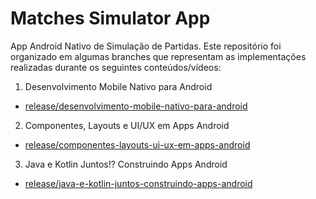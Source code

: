 # Matches Simulator App

App Android Nativo de Simulação de Partidas. Este repositório foi organizado em algumas branches que representam as implementações realizadas durante os seguintes conteúdos/vídeos:

1. Desenvolvimento Mobile Nativo para Android
  - [release/desenvolvimento-mobile-nativo-para-android](https://github.com/Felipesjc17/matches-simulator-app/tree/release/desenvolvimento-mobile-nativo-android)

2. Componentes, Layouts e UI/UX em Apps Android 
- [release/componentes-layouts-ui-ux-em-apps-android](https://github.com/Felipesjc17/matches-simulator-app/tree/release/componentes-layouts-ui-ux-em-apps-android)

3. Java e Kotlin Juntos!? Construindo Apps Android
- [release/java-e-kotlin-juntos-construindo-apps-android](https://github.com/Felipesjc17/matches-simulator-app/tree/release/java-e-kotlin-juntos-construindo-apps-android)
